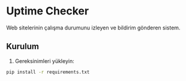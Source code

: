 # Uptime Checker

Web sitelerinin çalışma durumunu izleyen ve bildirim gönderen sistem.

## Kurulum

1. Gereksinimleri yükleyin:
```bash
pip install -r requirements.txt